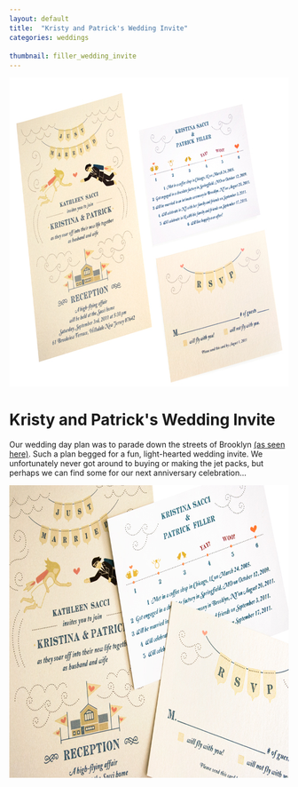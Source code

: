 ```yaml
---
layout: default
title:  "Kristy and Patrick's Wedding Invite"
categories: weddings

thumbnail: filler_wedding_invite
---
```


<img src="/images/filler_wedding_invite_01.jpg" width="790" height="557">

# Kristy and Patrick's Wedding Invite

Our wedding day plan was to parade down the streets of Brooklyn [(as seen here)](http://sweetlittlephotographs.com/weddings/kristy-patricks-brooklyn-wedding-and-parade). Such a plan begged for a fun, light-hearted wedding invite. We unfortunately never got around to buying or making the jet packs, but perhaps we can find some for our next anniversary celebration…

<img src="/images/filler_wedding_invite_02.jpg" width="790" height="527">

